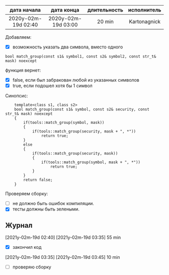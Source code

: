 
| дата начала         |   дата конца        |  длительность  | исполнитель  |
|:-------------------:|:-------------------:|:--------------:|:------------:|
| 2020y-02m-19d 02:40 | 2020y-02m-19d 03:00 | 20 min         | Kartonagnick |

Добавляем:  
  - [x] возможность указать два символа, вместо одного


```
bool match_group(const s1& symbol1, const s2& symbol2, const str_t& mask) noexcept
```
функция вернет:
  - [x] false, если был забракован любой из указанных символов
  - [x] true, если подошел хотя бы 1 символ

Синопсис:

```
    template<class s1, class s2>
    bool match_group(const s1& symbol, const s2& security, const str_t& mask) noexcept
    {
        if(tools::match_group(symbol, mask))
        {
            if(tools::match_group(security, mask + ", *"))
                return true;
        }
        else
        {
            if(tools::match_group(security, mask))
            {
                if(tools::match_group(symbol, mask + ", *"))
                    return true;
            }
        }
        return false;
    }

```

Проверяем сборку:  
  - [ ] не должно быть ошибок компиляции.  
  - [x] тесты должны быть зелеными.  

Журнал  
------

[2021y-02m-19d 02:40] [2021y-02m-19d 03:35] 55 min  
 - [x] закончил код

[2021y-02m-19d 03:35] [2021y-02m-19d 03:45] 10 min  
 - [ ] проверяю сборку

